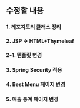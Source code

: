 수정할 내용
-
#### 1. 레포지토리 클래스 정리
#### 2. JSP -> HTML+Thymeleaf
#### 2-1. 템플릿 변경
#### 3. Spring Security 적용
#### 4. Best Menu 페이지 변경
#### 5. 매출 통계 페이지 변경
